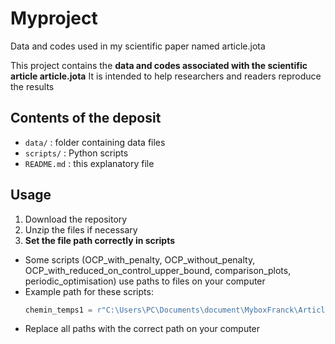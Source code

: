 # Myproject
Data and codes used in my scientific paper named article.jota

This project contains the **data and codes associated with the scientific article article.jota**
It is intended to help researchers and readers reproduce the results

## Contents of the deposit
- `data/` : folder containing data files
- `scripts/` : Python scripts
- `README.md` : this explanatory file

## Usage
1. Download the repository
2. Unzip the files if necessary
3.  **Set the file path correctly in scripts**  
   - Some scripts (OCP_with_penalty, OCP_without_penalty, OCP_with_reduced_on_control_upper_bound, comparison_plots, periodic_optimisation)
     use paths to files on your computer
   - Example path for these scripts:  
     ```python
     chemin_temps1 = r"C:\Users\PC\Documents\document\MyboxFranck\Articles\Article1\Code python\exOCP2text/discretization_times.export"
     ```
   - Replace all paths with the correct path on your computer

